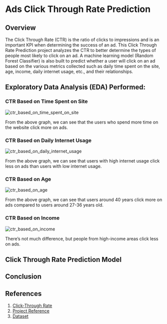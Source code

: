 # Ads Click Through Rate Prediction

 ## Overview

The Click Through Rate (CTR) is the ratio of clicks to impressions and is an important KPI when determining the success of an ad. This Click Through Rate Prediction project analyzes the CTR to better determine the types of people most likely to click on an ad. A machine learning model (Random Forest Classifier) is also built to predict whether a user will click on an ad based on the various metrics collected such as daily time spent on the site, age, income, daily internet usage, etc., and their relationships.

 ## Exploratory Data Analysis (EDA) Performed:

 ### CTR Based on Time Spent on Site

 ![ctr_based_on_time_spent_on_site](https://github.com/user-attachments/assets/7b75a2c8-fe99-44ab-9fcc-b8b673cbaa6a)

From the above graph, we can see that the users who spend more time on the website click more on ads.

### CTR Based on Daily Internet Usage

![ctr_based_on_daily_internet_usage](https://github.com/user-attachments/assets/c9731673-fccb-48b3-a3d4-06b2ad9cf6ea)

From the above graph, we can see that users with high internet usage click less on ads than users with low internet usage.

### CTR Based on Age

![ctr_based_on_age](https://github.com/user-attachments/assets/0c7cc51a-8cb8-4367-8893-a6a78fff7729)

From the above graph, we can see that users around 40 years click more on ads compared to users around 27-36 years old.

### CTR Based on Income

![ctr_based_on_income](https://github.com/user-attachments/assets/3a3ddb92-add8-47f5-8bf2-8933d0ad272f)

There’s not much difference, but people from high-income areas click less on ads.

 ## Click Through Rate Prediction Model

 ## Conclusion

 ## References

 1. [Click-Through Rate](https://www.masterclass.com/articles/what-is-click-through-rate)
 2. [Project Reference]([https://divvybikes.com/data-license-agreement](https://thecleverprogrammer.com/2023/01/16/ads-click-through-rate-prediction-using-python/))
 3. [Dataset]([https://divvybikes.com/data-license-agreement](https://www.kaggle.com/datasets/gauravduttakiit/clickthrough-rate-prediction))
